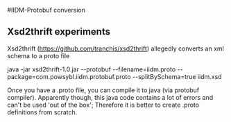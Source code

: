 #IIDM-Protobuf conversion


## Xsd2thrift experiments
Xsd2thrift (https://github.com/tranchis/xsd2thrift) allegedly converts an xml schema to a proto file

  java -jar xsd2thrift-1.0.jar --protobuf --filename=iidm.proto --package=com.powsybl.iidm.protobuf.proto --splitBySchema=true iidm.xsd

Once you have a .proto file, you can compile it to java (via protobuf compiler).
Apparently though, this java code contains a lot of errors and can't be used 'out of the box'; Therefore it is better to create .proto definitions from scratch.



